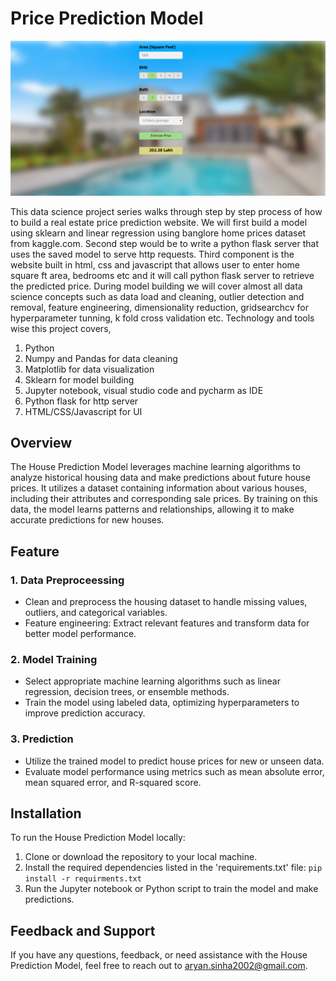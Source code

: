 # Price Prediction Model

![](BHP_website.PNG)

This data science project series walks through step by step process of how to build a real estate price prediction website. We will first build a model using sklearn and linear regression using banglore home prices dataset from kaggle.com. Second step would be to write a python flask server that uses the saved model to serve http requests. Third component is the website built in html, css and javascript that allows user to enter home square ft area, bedrooms etc and it will call python flask server to retrieve the predicted price. During model building we will cover almost all data science concepts such as data load and cleaning, outlier detection and removal, feature engineering, dimensionality reduction, gridsearchcv for hyperparameter tunning, k fold cross validation etc. Technology and tools wise this project covers,

1. Python
2. Numpy and Pandas for data cleaning
3. Matplotlib for data visualization
4. Sklearn for model building
5. Jupyter notebook, visual studio code and pycharm as IDE
6. Python flask for http server
7. HTML/CSS/Javascript for UI

## Overview
The House Prediction Model leverages machine learning algorithms to analyze historical housing data and make predictions about future house prices. It utilizes a dataset containing information about various houses, including their attributes and corresponding sale prices. By training on this data, the model learns patterns and relationships, allowing it to make accurate predictions for new houses.
## Feature
### 1. Data Preproceessing
- Clean and preprocess the housing dataset to handle missing values, outliers, and categorical variables.
- Feature engineering: Extract relevant features and transform data for better model performance.
### 2. Model Training 
- Select appropriate machine learning algorithms such as linear regression, decision trees, or ensemble methods.
- Train the model using labeled data, optimizing hyperparameters to improve prediction accuracy.
### 3. Prediction
- Utilize the trained model to predict house prices for new or unseen data.
- Evaluate model performance using metrics such as mean absolute error, mean squared error, and R-squared score.
## Installation
To run the House Prediction Model locally:
1. Clone or download the repository to your local machine.
2. Install the required dependencies listed in the 'requirements.txt' file:
   `pip install -r requirments.txt`
4. Run the Jupyter notebook or Python script to train the model and make predictions.
## Feedback and Support
If you have any questions, feedback, or need assistance with the House Prediction Model, feel free to reach out to aryan.sinha2002@gmail.com.


